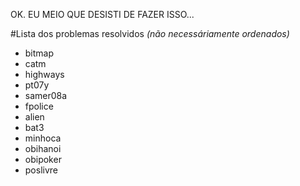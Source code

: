 OK. EU MEIO QUE DESISTI DE FAZER ISSO...

#Lista dos problemas resolvidos 
*(não necessáriamente ordenados)*

- bitmap
- catm
- highways
- pt07y
- samer08a
- fpolice
- alien
- bat3
- minhoca
- obihanoi
- obipoker
- poslivre
